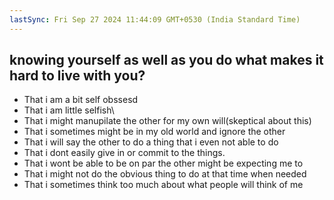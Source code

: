 ```yaml
---
lastSync: Fri Sep 27 2024 11:44:09 GMT+0530 (India Standard Time)
---
```

## knowing yourself as well as you do what makes it hard to live with you?
- That i am a bit self obssesd
- That i am little selfish\
- That i might manupilate the other for my own will(skeptical about this)
- That i sometimes might be in my old world and ignore the other 
- That i will say the other to do a thing that i even not able to do 
- That i dont easily give in or commit to the things.
- That i wont be able to be on par the other might be expecting me to
- That i might not do the obvious thing to do at that time when needed 
- That i sometimes think too much about what people will think of me 